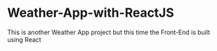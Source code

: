 # Weather-App-with-ReactJS
This is another Weather App project but this time the Front-End is built using React

